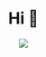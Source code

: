 <p align="center">
  <h1 align="center">Hi 👋 </h1>
</p>

<p align="center">
  <a href="">
    <img src="https://skillicons.dev/icons?i=ruby,rails,nestjs,javascript,typescript,py,nextjs,tailwind,mongodb,postgres,aws" />
  </a>
</p>

<p  align="center">
</p>
